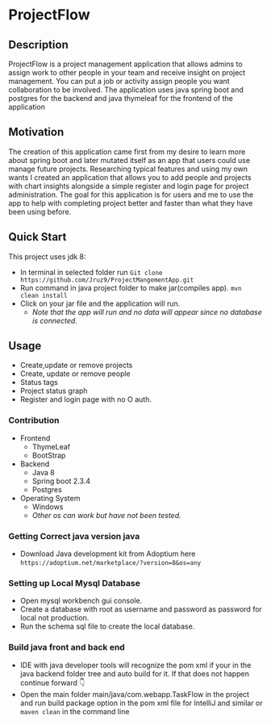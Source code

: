 # ProjectFlow

## Description
ProjectFlow is a project management application that allows admins to assign work to other people in your team and receive insight on project management.
You can put a job or activity assign people you want collaboration to be involved.
The application uses java spring boot and postgres for the backend and java thymeleaf for the frontend of the application

## Motivation
The creation of this application came first from my desire to learn more about spring boot and later mutated itself as an app that users could use manage future projects.
Researching typical features and using my own wants I created an application that allows you to add people and projects with chart insights alongside a simple register and login page for project administration.
The goal for this application is for users and me to use the app to help with completing project better and faster than what they have been using before.
## Quick Start
This project uses jdk 8:
- In terminal in selected folder run ```Git clone https://github.com/Jruz9/ProjectMangementApp.git```
- Run command in java project folder to make jar(compiles app). ```mvn clean install```
- Click on your jar file and the application will run.
  - _Note that the app will run and no data will appear since no database is connected._
## Usage
- Create,update or remove projects
- Create, update or remove people
- Status tags
- Project status graph
- Register and login page with no O auth.
### Contribution
- Frontend
  - ThymeLeaf
  - BootStrap
- Backend
  - Java 8
  - Spring boot 2.3.4
  - Postgres
- Operating System
  - Windows
  - _Other os can work but have not been tested._
### Getting Correct java version java
-  Download Java development kit from Adoptium here ```https://adoptium.net/marketplace/?version=8&os=any```
### Setting up Local Mysql Database
- Open mysql workbench gui console.
- Create a database with root as username and password as password for local not production.
-  Run the schema sql file to create the local database.
### Build java front and back end
- IDE with java developer tools will recognize the pom xml if your in the java backend folder tree and auto build for it. If that does not happen continue forward 👇
- Open the main folder main/java/com.webapp.TaskFlow in the project and run build package option in the pom xml file for IntelliJ and similar or ```maven clean``` in the command line